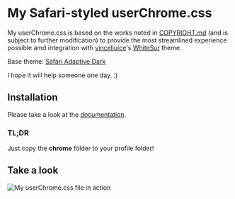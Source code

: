 # My Safari-styled userChrome.css

My userChrome.css is based on the works noted in [COPYRIGHT.md](COPYRIGHT.md) (and is subject to further modification) to provide the most streamlined experience possible amd integration with [vinceliuice](https://github.com/vinceliuice)'s [WhiteSur](https://github.com/vinceliuice/WhiteSur-kde) theme. 

Base theme: [Safari Adaptive Dark](https://addons.mozilla.org/en-US/firefox/addon/safari-adapt-dark/)

I hope it will help someone one day. :) 

## Installation

Please take a look at the [documentation](https://www.userchrome.org/how-create-userchrome-css.html).

### TL;DR

Just copy the __chrome__ folder to your profile folder!

## Take a look

![My userChrome.css file in action](images/intro.png@)
